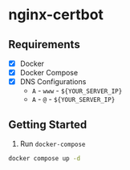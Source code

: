 # nginx-certbot

## Requirements

- [x] Docker
- [x] Docker Compose
- [x] DNS Configurations
  - `A` - `www` - `${YOUR_SERVER_IP}`
  - `A` - `@` - `${YOUR_SERVER_IP}`

## Getting Started
1. Run `docker-compose`
```bash
docker compose up -d
```
